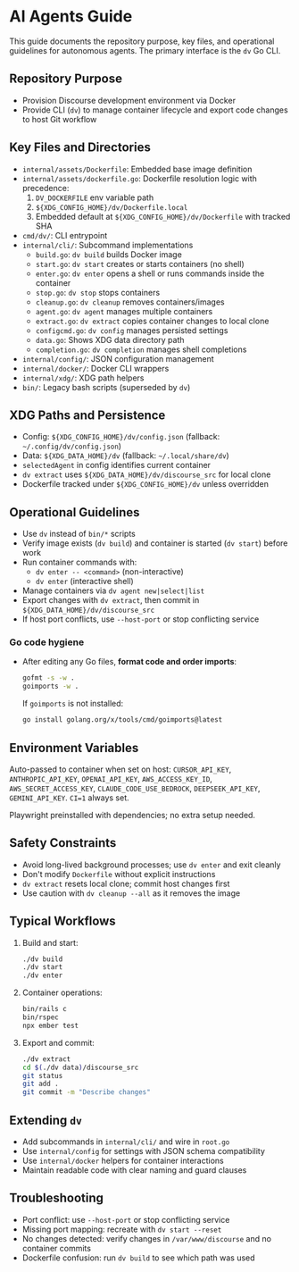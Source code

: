 # AI Agents Guide

This guide documents the repository purpose, key files, and operational guidelines for autonomous agents. The primary interface is the `dv` Go CLI.

## Repository Purpose
- Provision Discourse development environment via Docker
- Provide CLI (`dv`) to manage container lifecycle and export code changes to host Git workflow

## Key Files and Directories
- `internal/assets/Dockerfile`: Embedded base image definition
- `internal/assets/dockerfile.go`: Dockerfile resolution logic with precedence:
  1) `DV_DOCKERFILE` env variable path
  2) `${XDG_CONFIG_HOME}/dv/Dockerfile.local`
  3) Embedded default at `${XDG_CONFIG_HOME}/dv/Dockerfile` with tracked SHA
- `cmd/dv/`: CLI entrypoint
- `internal/cli/`: Subcommand implementations
  - `build.go`: `dv build` builds Docker image
  - `start.go`: `dv start` creates or starts containers (no shell)
  - `enter.go`: `dv enter` opens a shell or runs commands inside the container
  - `stop.go`: `dv stop` stops containers
  - `cleanup.go`: `dv cleanup` removes containers/images
  - `agent.go`: `dv agent` manages multiple containers
  - `extract.go`: `dv extract` copies container changes to local clone
  - `configcmd.go`: `dv config` manages persisted settings
  - `data.go`: Shows XDG data directory path
  - `completion.go`: `dv completion` manages shell completions
- `internal/config/`: JSON configuration management
- `internal/docker/`: Docker CLI wrappers
- `internal/xdg/`: XDG path helpers
- `bin/`: Legacy bash scripts (superseded by `dv`)

## XDG Paths and Persistence
- Config: `${XDG_CONFIG_HOME}/dv/config.json` (fallback: `~/.config/dv/config.json`)
- Data: `${XDG_DATA_HOME}/dv` (fallback: `~/.local/share/dv`)
- `selectedAgent` in config identifies current container
- `dv extract` uses `${XDG_DATA_HOME}/dv/discourse_src` for local clone
- Dockerfile tracked under `${XDG_CONFIG_HOME}/dv` unless overridden

## Operational Guidelines
- Use `dv` instead of `bin/*` scripts
- Verify image exists (`dv build`) and container is started (`dv start`) before work
- Run container commands with:
  - `dv enter -- <command>` (non-interactive)
  - `dv enter` (interactive shell)
- Manage containers via `dv agent new|select|list`
- Export changes with `dv extract`, then commit in `${XDG_DATA_HOME}/dv/discourse_src`
- If host port conflicts, use `--host-port` or stop conflicting service

### Go code hygiene
- After editing any Go files, **format code and order imports**:
  ```bash
  gofmt -s -w .
  goimports -w .
  ```
  If `goimports` is not installed:
  ```bash
  go install golang.org/x/tools/cmd/goimports@latest
  ```

## Environment Variables
Auto-passed to container when set on host: `CURSOR_API_KEY`, `ANTHROPIC_API_KEY`, `OPENAI_API_KEY`, `AWS_ACCESS_KEY_ID`, `AWS_SECRET_ACCESS_KEY`, `CLAUDE_CODE_USE_BEDROCK`, `DEEPSEEK_API_KEY`, `GEMINI_API_KEY`. `CI=1` always set.

Playwright preinstalled with dependencies; no extra setup needed.

## Safety Constraints
- Avoid long-lived background processes; use `dv enter` and exit cleanly
- Don't modify `Dockerfile` without explicit instructions
- `dv extract` resets local clone; commit host changes first
- Use caution with `dv cleanup --all` as it removes the image

## Typical Workflows
1. Build and start:
   ```bash
   ./dv build
   ./dv start
   ./dv enter
   ```

2. Container operations:
   ```bash
   bin/rails c
   bin/rspec
   npx ember test
   ```

3. Export and commit:
   ```bash
   ./dv extract
   cd $(./dv data)/discourse_src
   git status
   git add .
   git commit -m "Describe changes"
   ```

## Extending `dv`
- Add subcommands in `internal/cli/` and wire in `root.go`
- Use `internal/config` for settings with JSON schema compatibility
- Use `internal/docker` helpers for container interactions
- Maintain readable code with clear naming and guard clauses

## Troubleshooting
- Port conflict: use `--host-port` or stop conflicting service
- Missing port mapping: recreate with `dv start --reset`
- No changes detected: verify changes in `/var/www/discourse` and no container commits
- Dockerfile confusion: run `dv build` to see which path was used
